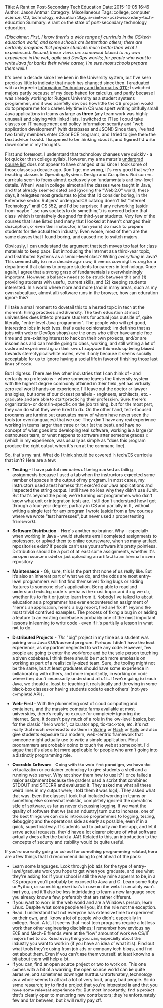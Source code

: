 Title: A Rant on Post-Secondary Tech Education
Date: 2015-10-05 16:46
Author: Jason Antman
Category: Miscellaneous
Tags: college, computer science, CS, technology, education
Slug: a-rant-on-post-secondary-tech-education
Summary: A rant on the state of post-secondary technology education.

*(Disclaimer: First, I know there's a wide range of curricula in the CS/tech education world,
and some schools are better than others; there are certainly programs that prepare students
much better than what I experienced. Second, these views are somewhat biased to my own
experience in the web, agile and DevOps worlds; for people who want to write Java for banks
their whole career, I'm sure most schools prepare them well.)*

It's been a decade since I've been in the University system, but I've seen precious little to
indicate that much has changed since then. I graduated with a degree in [Information Technology
and Informatics (ITI)](https://comminfo.rutgers.edu/component/cur,547/option,com_courses/sch,04/task,listing/);
I switched majors partly because of my deep hatred for calculus, and partly
because I was already working for Rutgers University as a student systems programmer, and it
was painfully obvious how little the CS program would do to prepare me for a career. My time
in CS was spent writing pitifully small Java applications in teams as large as **three** (any
team work was highly unusual) and playing with linked lists. I switched to ITI so I could take
classes on IT management and policy, information security and "web application development" (with
databases and JSON!) Since then, I've had two family members enter CS or ECE programs, and I
tried to give them the best advice I could. I happened to be thinking about it, and figured
I'd write down some of my thoughts.

First and foremost, I understand that technology changes very quickly - a lot quicker than
college syllabi. However, my alma mater's [undergrad course list](https://www.cs.rutgers.edu/undergraduate/courses/)
does not appear to have changed _at all_ since I took some of those classes a decade ago.
Don't get me wrong, it's very good that we're teaching classes in Operating Systems Design
and Compilers. But current curricula seem to focus almost exclusively on fundamentals
and low-level details. When I was in college, almost all the classes were taught in Java,
and that already seemed dated and ignoring the "Web 2.0" world; these days, it relegates
most graduates to jobs that I'd consider boring, in the Enterprise sector. Rutgers' undergrad
CS catalog doesn't list "Internet Technology" until CS 352, and I'd be surprised if any
networking (aside from maybe "use raw sockets to do something") is covered before that class,
which is tentatively designed for third-year students. Very few of the courses that I see
listed (and many that I looked at haven't changed their description, or even their instructor,
in ten years) do much to prepare students for the actual tech industry. Even worse, most
of them are the same classes that I found boring, and caused me to switch majors.

Obviously, I can understand the argument that tech moves too fast for class materials
to keep pace. But introducing the Internet as a third-year topic, and Distributed
Systems as a senior-level class? Writing *everything* in Java? This seemed silly
to me a decade ago; now, it seems downright wrong for a department that claims to
prepare students for careers in technology. Once again, I agree that a strong grasp
of fundamentals is overwhelmingly important. However, a balance needs to be struck
between this and (1) providing students with useful, current skills, and (2) keeping
students interested. In a world where more and more (and in many areas, such as my own
subculture, almost all) software runs in the browser, how can education ignore this?

I'll take a small moment to dovetail this to a heated topic in tech at the moment:
hiring practices and diversity. The tech education at most universities does little
to prepare students for actual jobs outside of, quite literally, "entry-level Java
programmer". The people who will get good, interesting jobs in tech (yes, that's quite
opinionated; I'm defining that as jobs with web or DevOps shops) are the ones who
either have ample free time and pre-existing interest to hack on their own projects,
and/or are insomniacs and can handle going to class, working, and still writing
a lot of code and experimenting on their own. I suppose this ends up being biased
towards stereotypical white males, even if only because it seems socially acceptable
for us to ignore having a social life in favor of finishing those last lines of code.

But I digress. There are few other industries that I can think of - and certainly
no professions - where someone leaves the University system with the highest
degree commonly attained in their field, yet has virtually zero real world
hands-on experience. I'll leave out the doctor or lawyer analogies, but some
of our closest parallels - engineers, architects, etc. - graduate and are able
to start practicing their profession. Sure, there's organization- or domain-specific
on the job training, but for the most part, they can do what they were hired to do.
On the other hand, tech-focused programs are turning out graduates many of whom
have never seen the tools (or even languages) that we use. They don't have
any real experience working in teams larger than three or four (at the best),
and have no concept of what goes into developing real software, working in
a large (or distributed) team, or what happens to software after someone
grades it (which in my experience, was usually as simple as "does this program
produce the right output when it's run at the command line).

So, that's my rant. What do I think should be covered in tech/CS curricula that isn't?
Here are a few:

* __Testing__ - I have painful memories of being marked as failing assignments because
I used a tab when the instructors expected some number of spaces in the output of my
program. In most cases, my instructors used a test harness that exec'ed our Java applications
and inspected the string output. I still have no idea why they didn't use JUnit. But that's
beyond the point; we're turning out programmers who don't know what unit or integration tests
are. I still don't understand how I got through a four-year degree, partially in CS and
partially in IT, without writing a single test for any program I wrote (aside from a few
courses where we wrote "test harnesses", but never used a proper testing framework).

* __Software Distribution__ - Here's another no-brainer. Why - especially when working in
Java - would students email completed assignments to professors, or upload them to online
courseware, when so many artifact repositories exist? If people can't use your software it's
pretty pointless. Distribution should be a part of at least some assignments, whether it's
an open source model or just uploading an artifact to an internal maven repository.

* __Maintenance__ - Ok, sure, this is the part that none of us really like. But it's also
an inherent part of what we do, and the odds are most entry-level programmers will first
find themselves fixing bugs or adding features to someone else's application. Being able
to read and understand existing code is perhaps the most important thing we do, whether it's
to fix it or just to learn from it. Nobody I've talked to about education as a programmer
has ever encountered an assignment of "here's an application, here's a bug report, find and
fix it" beyond the most trivial contrived examples. The process of fixing a bug in or adding
a feature to an existing codebase is probably one of the most important lessons in learning
to write code - even if it's partially a lesson in what not to do.

* __Distributed Projects__ - _The_ "big" project in my time as a student was pairing on a Java
GUI/backend program. Perhaps I didn't have the best experience, as my partner neglected to write
any code. However, few people are going to enter the workforce and be the sole person touching
a given codebase. I think there should be much more emphasis on working as part of a realistically-sized
team. Sure, the tooling might not be the same, but at least graduates should have some experience
in collaborating with others, and more importantly, in working on code where they don't necessarily
understand all of it. If we're going to teach Java, we should at least be teaching it realistically
and throwing in some black-box classes or having students code to each others' (not-yet-complete)
APIs.

* __Web-First__ - With the plummeting cost of cloud computing and containers, and the massive
compute farms available at most universities, there's really no excuse for completely ignoring
the Internet. Sure, it doesn't play much of a role in the low-level basics, but for the classic
"hello world", calculator app, tic-tack-toe, etc. it's not really that much overhead to do
them in [Spring](http://spring.io/guides/gs/rest-service/) or [Flask](http://flask.pocoo.org/)
or [Rails](http://guides.rubyonrails.org/getting_started.html) and also give students exposure
to a modern, web-centric framework that someone might actually use to write a simple application.
Most programmers are probably going to touch the web at some point. I'd argue that it's also a
lot more applicable for people who aren't going into a distinctly programming role.

* __Operable Software__ - Going with the web-first paradigm, we have the virtualization or
container technology to give students a shell and a running web server. Why not show them
how to use it? I once failed a major assignment because the graders used a script that combined
STDOUT and STDERR and evaluated it. They asked me what all these weird lines in my output
were; I told them it was log4j. They asked what that was. Even the classes I took that
included working in teams or something else somewhat realistic, completely ignored the
operations side of software, as far as never discussing logging. If we want the quality
of software that we (as an industry) turn out to increase, one of the best things we can
do is introduce programmers to logging, testing, debugging and the operations side as early
as possible, even if in a quick, superficial way. If students had to actually _run_ their
app, and let it serve actual requests, they'd have a lot clearer picture of what software
actually does after the build a JAR. Related to this, an introduction to the concepts
of security and stability would be quite useful.

If you're currently going to school for something programming-related, here are a few
things that I'd recommend doing to get ahead of the pack:

* Learn some languages. Look through job ads for the type of entry-level/graduate work you
hope to get when you graduate, and see what they're asking for. If your school is still the
way mine appears to be, in a CS program you'll probably be exposed to Java and C. Learn some
Ruby or Python, or something else that's in use on the web. It certainly won't hurt you, and
it'll also be less intimidating to learn a new language once you already know a few, preferably
that are rather different.
* If you want to work in the web world and are a Windows person, learn Linux. Despite what
some people tell you, it's the rule not the exception.
* Read. I understand that not everyone has extensive time to experiment on their own, and I know
a lot of people who didn't, especially in college. Read. A lot. It seems that most tech programs
require a lot less work than other engineering disciplines; I remember how envious my ECE and Mech-E
friends were at the "low" amount of work we CS/IT majors had to do. Read everything you can, especially
about the industry you want to work in (if you have an idea of what it is). Find out what tools they're
using from job ads or company tech blogs, and find out about them. Even if you can't use them
yourself, at least knowing a bit about them will help a lot.
* If you can, find an open source project or two to work on. This one comes with a bit of a warning;
the open source world can be quite abrasive, and sometimes downright hurtful. Unfortunately, technology
as a whole seems to attract a lot of very loud, angry, bad people. So do some research; try to find
a project that you're interested in and that you have some relevant experience for. But most importantly,
find a project that's clearly open to mentoring new contributors; they're unfortunately few and
far between, but it will really pay off.
